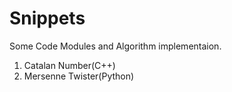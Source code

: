 # Snippets

Some Code Modules and Algorithm implementaion.

1. Catalan Number(C++)
2. Mersenne Twister(Python)

